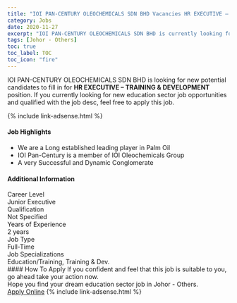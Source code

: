 ```yaml
---
title: "IOI PAN-CENTURY OLEOCHEMICALS SDN BHD Vacancies HR EXECUTIVE – TRAINING & DEVELOPMENT" 
category: Jobs 
date: 2020-11-27 
excerpt: "IOI PAN-CENTURY OLEOCHEMICALS SDN BHD is currently looking for suitable person to fill in the HR EXECUTIVE – TRAINING & DEVELOPMENT which positioned at Johor - Others" 
tags: [Johor - Others] 
toc: true 
toc_label: TOC 
toc_icon: "fire" 
--- 
```


<p>IOI PAN-CENTURY OLEOCHEMICALS SDN BHD is looking for new potential candidates to fill in for <b>HR EXECUTIVE – TRAINING & DEVELOPMENT</b> position. If you currently looking for new education sector job opportunities and qualified with the job desc, feel free to apply this job.
</p>{% include link-adsense.html %} 
 <div><div><div><h4>Job Highlights</h4></div></div><div><ul><li><div><div><div><div></div></div></div><div><span>We are a Long established leading player in Palm Oil</span></div></div></li><li><div><div><div><div></div></div></div><div><span>IOI Pan-Century is a member of IOI Oleochemicals Group</span></div></div></li><li><div><div><div><div></div></div></div><div><span>A very Successful and Dynamic Conglomerate</span></div></div></li></ul></div></div> 
<div><div><div><h4>Additional Information</h4></div></div><div><div><div><div><div><div><div><div><span>Career Level</span></div></div><div><span>Junior Executive</span></div></div></div></div><div><div><div><div><div><span>Qualification</span></div></div><div><span>Not Specified</span></div></div></div></div><div><div><div><div><div><span>Years of Experience</span></div></div><div><span>2 years</span></div></div></div></div><div><div><div><div><div><span>Job Type</span></div></div><div><span>Full-Time</span></div></div></div></div><div><div><div><div><div><span>Job Specializations</span></div></div><div><span>Education/Training, Training &amp; Dev.</span></div></div></div></div></div></div></div></div> 
#### How To Apply 
If you confident and feel that this job is suitable to you, go ahead take your action now. <br/> 
Hope you find your dream education sector job in Johor - Others. <br/> 
<a href="https://www.jobstreet.com.my/en/job/hr-executive-training-development-4431737?jobId=jobstreet-my-job-4431737&sectionRank=3&token=0~8414038d-d86e-4b05-8c6b-a1066d420f22&fr=SRP%20View%20In%20New%20Ta" class="btn btn--info" target="_blank" rel="nofollow noopenner">Apply Online</a> 
{% include link-adsense.html %} 